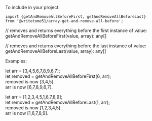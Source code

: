 To include in your project:

``import {getAndRemoveAllBeforeFirst, getAndRemoveAllBeforeLast}    
from '@writetome51/array-get-and-remove-all-before';``

// removes and returns everything before the first instance of value:  
getAndRemoveAllBeforeFirst(value, array): any[]

// removes and returns everything before the last instance of value:  
getAndRemoveAllBeforeLast(value, array): any[]


Examples:

let arr = [3,4,5,6,7,8,9,6,7];   
let removed = getAndRemoveAllBeforeFirst(6, arr);  
removed is now [3,4,5].  
arr is now [6,7,8,9,6,7].

let arr = [1,2,3,4,5,1,6,7,8,9];   
let removed = getAndRemoveAllBeforeLast(1, arr);  
removed is now [1,2,3,4,5].  
arr is now [1,6,7,8,9].